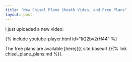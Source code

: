 ```yaml
---
title: "New Chisel Plane Sheath Video, and Free Plans"
layout: post
---
```

I just uploaded a new video:

{% include youtube-player.html id="IiQ2bv2rH44" %}

The free plans are available [here]({{ site.baseurl }}{% link chisel_plane_plans.md %}).
